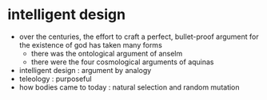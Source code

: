 # intelligent design
- over the centuries, the effort to craft a perfect, bullet-proof argument for the existence of god has taken many forms
    - there was the ontological argument of anselm
    - there were the four cosmological arguments of aquinas
- intelligent design : argument by analogy
- teleology : purposeful
- how bodies came to today : natural selection and random mutation
